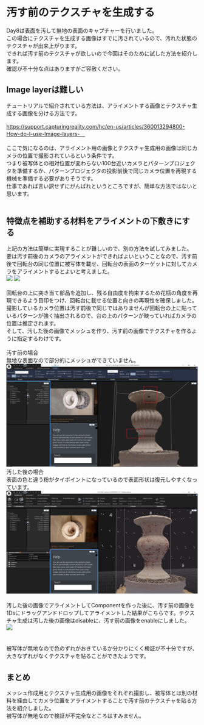 # 汚す前のテクスチャを生成する
Day8は表面を汚して無地の表面のキャプチャーを行いました。<br>
この場合にテクスチャを生成する画像はすでに汚されているので、汚れた状態のテクスチャが出来上がります。<br>
できれば汚す前のテクスチャが欲しいので今回はそのために試した方法を紹介します。<br>
確認が不十分な点はありますがご容赦ください。<br>

## Image layerは難しい
チュートリアルで紹介されている方法は、アライメントする画像とテクスチャ生成する画像を分ける方法です。<br><br>
https://support.capturingreality.com/hc/en-us/articles/360013294800-How-do-I-use-Image-layers-　
<br><br>
ここで気になるのは、アライメント用の画像とテクスチャ生成用の画像は同じカメラの位置で撮影されているという条件です。<br>
つまり被写体との相対位置が変わらない100台近いカメラとパターンプロジェクタを準備するか、パターンプロジェクタの投影前後で同じカメラ位置を再現する機械を準備する必要がありそうです。<br>
仕事であれば言い訳せずにがんばれというところですが、簡単な方法ではないと思います。<br>
<br>
## 特徴点を補助する材料をアライメントの下敷きにする
上記の方法は簡単に実現することが難しいので、別の方法を試してみました。<br>
要は汚す前後のカメラのアライメントができればよいということなので、汚す前後で回転台の同じ位置に被写体を載せ、回転台の表面のターゲットに対してカメラをアライメントするとよいと考えました。<br>
<img src="https://github.com/nakanomuramoto/AdventCalendar2020MJ/blob/main/images/Day9_1.png" width="300">
<img src="https://github.com/nakanomuramoto/AdventCalendar2020MJ/blob/main/images/Day9_2.png" width="300"><br><br>
回転台の上に突き当て部品を追加し、残る自由度を拘束するため花瓶の角度を再現できるよう目印をつけ、回転台に載せる位置と向きの再現性を確保しました。<br>
撮影しているカメラ位置は汚す前後で同じではありませんが回転台の上に貼っているパターンが強く抽出されるので、台の上のパターンが映っていればカメラの位置は推定されます。<br>
そして、汚した後の画像でメッシュを作り、汚す前の画像でテクスチャを作るように指定するわけです。<br>
<br>
汚す前の場合<br>
無地な表面なので部分的にメッシュができていません。<br>
<img src="https://github.com/nakanomuramoto/AdventCalendar2020MJ/blob/main/images/Day9_3.png" width="600"><br>
汚した後の場合<br>
表面の色と違う粉がタイポイントになっているので表面形状は復元しやすくなっています。<br>
<img src="https://github.com/nakanomuramoto/AdventCalendar2020MJ/blob/main/images/Day9_4.png" width="600"><br><br>
汚した後の画像でアライメントしてComponentを作った後に、汚す前の画像を1Dsにドラッグアンドドロップしてアライメントした結果がこちらです。テクスチャ生成は汚した後の画像はdisableに、汚す前の画像をenableにしました。<br>
<img src="https://github.com/nakanomuramoto/AdventCalendar2020MJ/blob/main/images/Day9_5.png" width="600"><br><br>
<br>
被写体が無地なので色のずれがおきているか分かりにくく検証が不十分ですが、大きなずれがなくテクスチャを貼ることができたようです。<br>

## まとめ
メッシュ作成用とテクスチャ生成用の画像をそれぞれ撮影し、被写体とは別の材料を経由してカメラ位置をアライメントすることで汚す前のテクスチャを貼る方法を紹介しました。<br>
被写体が無地なので検証が不完全なところはすみません。<br>
<br>
